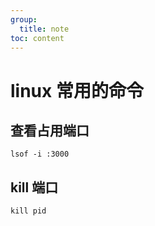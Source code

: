 ```yaml
---
group:
  title: note
toc: content
---
```


# linux 常用的命令

## 查看占用端口

```
lsof -i :3000
```

## kill 端口

```
kill pid
```
